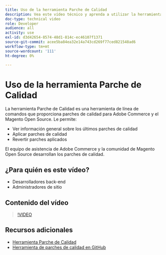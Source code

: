 ```yaml
---
title: Uso de la herramienta Parche de Calidad
description: Vea este vídeo técnico y aprenda a utilizar la herramienta Parche de Calidad para Adobe Commerce y Magento Open Source.
doc-type: technical video
role: Developer
audience: all
activity: use
exl-id: d3d42654-8574-48d1-814c-ec46107f1371
source-git-commit: acee5ba84ea32e14a743cd269f77ced821548ad6
workflow-type: tm+mt
source-wordcount: '111'
ht-degree: 0%

---
```


# Uso de la herramienta Parche de Calidad

La herramienta Parche de Calidad es una herramienta de línea de comandos que proporciona parches de calidad para Adobe Commerce y el Magento Open Source. Le permite:

- Ver información general sobre los últimos parches de calidad
- Aplicar parches de calidad
- Revertir parches aplicados

El equipo de asistencia de Adobe Commerce y la comunidad de Magento Open Source desarrollan los parches de calidad.

## ¿Para quién es este vídeo?

- Desarrolladores back-end
- Administradores de sitio

## Contenido del vídeo

>[!VIDEO](https://video.tv.adobe.com/v/344000?quality=12&learn=on)

## Recursos adicionales

- [Herramienta Parche de Calidad](https://devdocs.magento.com/quality-patches/tool.html)
- [Herramienta de parches de calidad en GitHub](https://github.com/magento/quality-patches)
